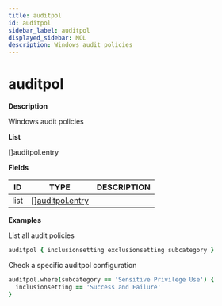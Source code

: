 ```yaml
---
title: auditpol
id: auditpol
sidebar_label: auditpol
displayed_sidebar: MQL
description: Windows audit policies
---
```


# auditpol

**Description**

Windows audit policies

**List**

[]auditpol.entry

**Fields**

| ID   | TYPE                                          | DESCRIPTION |
| ---- | --------------------------------------------- | ----------- |
| list | &#91;&#93;[auditpol.entry](auditpol.entry.md) |             |

**Examples**

List all audit policies

```coffeescript
auditpol { inclusionsetting exclusionsetting subcategory }
```

Check a specific auditpol configuration

```coffeescript
auditpol.where(subcategory == 'Sensitive Privilege Use') {
  inclusionsetting == 'Success and Failure'
}
```
